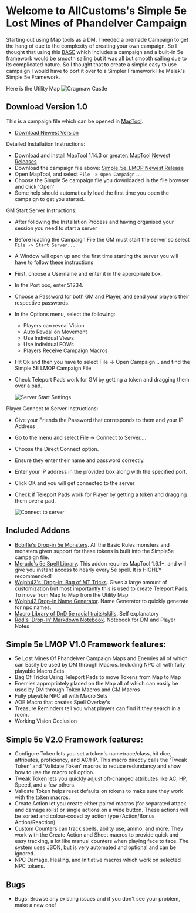 # **Welcome to AllCustoms's Simple 5e Lost Mines of Phandelver Campaign** 
Starting out using Map tools as a DM, I needed a premade Campaign to get the hang of due to the complexity of creating your own campaign. So I thought that using this [BASE](https://forums.rptools.net/viewtopic.php?f=85&amp;t=25362) which includes a campaign and a built-in 5e framework would be smooth sailing but it was all but smooth sailing due to its complicated nature. So I thought that to create a simple easy to use campaign I would have to port it over to a Simpler Framework like Melek's Simple 5e Framework. 

Here is the Utility Map
![Cragmaw Castle](https://github.com/user-attachments/assets/805e8087-965f-4c9f-ace1-f930cdd447c6)

## **Download Version 1.0** 
This is a campaign file which can be opened in [MapTool](https://github.com/RPTools/maptool/releases/latest).

- [Download Newest Version](https://github.com/AllCustoms/Simple_5e_LMOP/releases/)

Detailed Installation Instructions: 
- Download and install MapTool 1.14.3 or greater: [MapTool Newest Releases](https://github.com/RPTools/maptool/releases/latest)
- Download the campaign file above: [Simple_5e_LMOP Newest Release](https://github.com/AllCustoms/Simple_5e_LMOP/releases/)
- Open MapTool, and select `File -> Open Campaign...`
- Choose the Simple 5e campaign file you downloaded in the file browser and click 'Open'
- Some help should automatically load the first time you open the campaign to get you started.

GM Start Server Instructions: 
- After following the Installation Process and having organised your session you need to start a server
- Before loading the Campaign File the GM must start the server so select `File -> Start Server...`
- A Window will open up and the first time starting the server you will have to follow these instructions
- First, choose a Username and enter it in the appropriate box.
- In the Port box, enter 51234.
- Choose a Password for both GM and Player, and send your players their respective passwords.
- In the Options menu, select the following:
    - Players can reveal Vision
    - Auto Reveal on Movement
    - Use Individual Views
    - Use Individual FOWs
    - Players Receive Campaign Macros
- Hit Ok and then you have to select File -> Open Campaign... and find the Simple 5E LMOP Campaign File
- Check Teleport Pads work for GM by getting a token and dragging them over a pad.

  ![Server Start Settings](https://github.com/AllCustoms/Pictures/assets/50879215/c44726ad-207d-49c5-99a3-24a0011d3b88)

Player Connect to Server Instructions:
- Give your Friends the Password that corresponds to them and your IP Address 
- Go to the menu and select File -> Connect to Server....
- Choose the Direct Connect option.
- Ensure they enter their name and password correctly.
- Enter your IP address in the provided box along with the specified port.
- Click OK and you will get connected to the server
- Check if Teleport Pads work for Player by getting a token and dragging them over a pad.
  
  ![Connect to server](https://github.com/AllCustoms/Pictures/assets/50879215/ade9476d-a359-463b-ba07-895e97c5fd0d)


## Included Addons
- [Bobifle's Drop-in 5e Monsters](https://github.com/bobifle/tokens). All the Basic Rules monsters and monsters given support for these tokens is built into the Simple5e campaign file.
- [Merudo's 5e Spell Library](https://github.com/Merudo/spell-library/releases/latest). This addon requires MapTool 1.6.1+, and will give you instant access to nearly every 5e spell. It is HIGHLY recommended!
- [Wolph42's 'Drop-in' Bag of MT Tricks](https://forums.rptools.net/viewtopic.php?p=274499). Gives a large amount of customization but most importantly this is used to create Teleport Pads. To move from Map to Map from the Utility Map
- [Wolph42 Drop-in Name Generator](https://forums.rptools.net/viewtopic.php?f=46&t=28949). Name Generator to quickly generate for npc names.
- [Macro Library of DnD 5e racial traits/skills](https://forums.rptools.net/viewtopic.php?f=46&t=25554). Self explanatory
- [Rod's 'Drop-In' Markdown Notebook](https://forums.rptools.net/viewtopic.php?f=46&t=28461). Notebook for DM and Player Notes

## Simple 5e LMOP V1.0 Framework features:
- 5e Lost Mines Of Phandelver Campaign Maps and Enemies all of which can Easily be used by DM through Macros. Including NPC all with fully playable Macro Sets  
-	Bag Of Tricks Using Teleport Pads to move Tokens from Map to Map
- Enemies appropriately placed on the Map all of which can easily be used by DM through Token Macros and GM Macros
- Fully playable NPC all with Macro Sets  
- AOE Macro that creates Spell Overlay's
- Treasure Reminders tell you what players can find if they search in a room.
- Working Vision Occlusion

## Simple 5e V2.0 Framework features:
- Configure Token lets you set a token's name/race/class, hit dice, attributes, proficiency, and AC/HP. This macro directly calls the 'Tweak Token' and 'Validate Token' macros to reduce redundancy and show how to use the macro roll option.
-	Tweak Token lets you quickly adjust oft-changed attributes like AC, HP, Speed, and a few others.
-	Validate Token helps reset defaults on tokens to make sure they work with the token macros.
-	Create Action let you create either paired macros (for separated attack and damage rolls) or single actions on a wide button. These actions will be sorted and colour-coded by action type (Action/Bonus Action/Reaction).
-	Custom Counters can track spells, ability use, ammo, and more. They work with the Create Action and Sheet macros to provide quick and easy tracking, a lot like manual counters when playing face to face. The system uses JSON, but is very automated and optional and can be ignored.
-	NPC Damage, Healing, and Initiative macros which work on selected NPC tokens.

## Bugs
- Bugs: Browse any existing issues and if you don't see your problem, make a new one!










